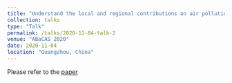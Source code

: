 ```yaml
---
title: "Understand the local and regional contributions on air pollution from the view of human health impacts"
collection: talks
type: "Talk"
permalink: /talks/2020-11-04-talk-2
venue: "ABaCAS 2020"
date: 2020-11-04
location: "Guangzhou, China"
---
```


Please refer to the [paper](https://link.springer.com/article/10.1007/s11783-020-1382-2)
